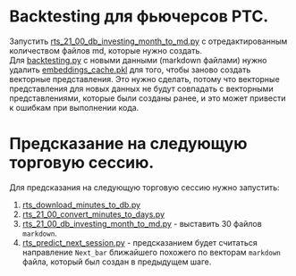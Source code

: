 # Backtesting для фьючерсов РТС.
Запустить [rts_21_00_db_investing_month_to_md.py](rts_21_00_db_investing_month_to_md.py) с отредактированным количеством файлов md, которые нужно создать.  
Для [backtesting.py](backtesting.py) с новыми данными (markdown файлами) нужно удалить [embeddings_cache.pkl](embeddings_cache.pkl) для того, чтобы заново создать векторные представления.
Это нужно сделать, потому что векторные представления для новых данных не будут совпадать с векторными представлениями, которые были созданы ранее, и это может привести к ошибкам при выполнении кода.

# Предсказание на следующую торговую сессию.
Для предсказания на следующую торговую сессию нужно запустить:
1. [rts_download_minutes_to_db.py](rts_download_minutes_to_db.py)
2. [rts_21_00_convert_minutes_to_days.py](rts_21_00_convert_minutes_to_days.py)
3. [rts_21_00_db_investing_month_to_md.py](rts_21_00_db_investing_month_to_md.py) - выставить 30 файлов `markdown`.
4. [rts_predict_next_session.py](rts_predict_next_session.py) - предсказанием будет считаться направление `Next_bar` ближайшего похожего по векторам `markdown` файла, который был создан в предыдущем шаге.